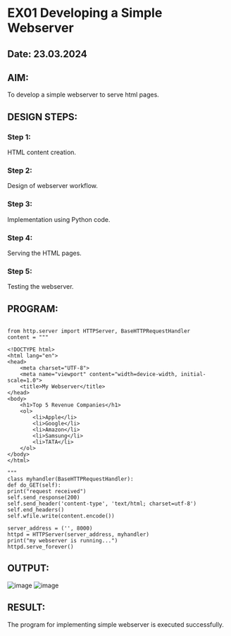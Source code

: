 # EX01 Developing a Simple Webserver
## Date: 23.03.2024

## AIM:
To develop a simple webserver to serve html pages.

## DESIGN STEPS:
### Step 1: 
HTML content creation.

### Step 2:
Design of webserver workflow.

### Step 3:
Implementation using Python code.

### Step 4:
Serving the HTML pages.

### Step 5:
Testing the webserver.

## PROGRAM:
~~~

from http.server import HTTPServer, BaseHTTPRequestHandler
content = """

<!DOCTYPE html>
<html lang="en">
<head>
    <meta charset="UTF-8">
    <meta name="viewport" content="width=device-width, initial-scale=1.0">
    <title>My Webserver</title>
</head>
<body>
    <h1>Top 5 Revenue Companies</h1>
    <ol>
        <li>Apple</li>
        <li>Google</li>
        <li>Amazon</li>
        <li>Samsung</li>
        <li>TATA</li>
    </ol>
</body>
</html>

"""
class myhandler(BaseHTTPRequestHandler):
def do_GET(self):
print("request received")
self.send_response(200)
self.send_header('content-type', 'text/html; charset=utf-8')
self.end_headers()
self.wfile.write(content.encode())

server_address = ('', 8000)
httpd = HTTPServer(server_address, myhandler)
print("my webserver is running...")
httpd.serve_forever()

~~~
## OUTPUT:
![image](https://github.com/niranjanadevi-s/simplewebserver/assets/141748873/923c41ae-9680-48c9-87b4-69a4da64e89a)
![image](https://github.com/niranjanadevi-s/simplewebserver/assets/141748873/cf30e413-1a9a-4c0b-b710-df5308ccbb8e)



## RESULT:
The program for implementing simple webserver is executed successfully.



